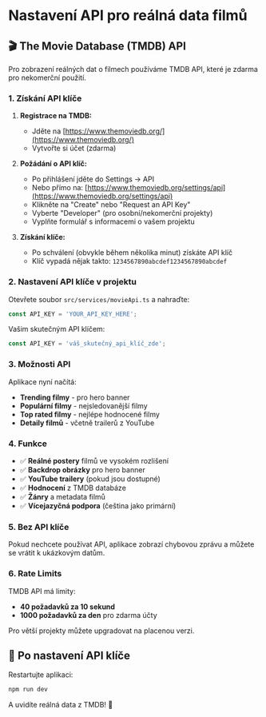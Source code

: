 # Nastavení API pro reálná data filmů

## 🎬 The Movie Database (TMDB) API

Pro zobrazení reálných dat o filmech používáme TMDB API, které je zdarma pro nekomerční použití.

### 1. Získání API klíče

1. **Registrace na TMDB:**
   - Jděte na [https://www.themoviedb.org/](https://www.themoviedb.org/)
   - Vytvořte si účet (zdarma)

2. **Požádání o API klíč:**
   - Po přihlášení jděte do Settings → API
   - Nebo přímo na: [https://www.themoviedb.org/settings/api](https://www.themoviedb.org/settings/api)
   - Klikněte na "Create" nebo "Request an API Key"
   - Vyberte "Developer" (pro osobní/nekomerční projekty)
   - Vyplňte formulář s informacemi o vašem projektu

3. **Získání klíče:**
   - Po schválení (obvykle během několika minut) získáte API klíč
   - Klíč vypadá nějak takto: `1234567890abcdef1234567890abcdef`

### 2. Nastavení API klíče v projektu

Otevřete soubor `src/services/movieApi.ts` a nahraďte:

```typescript
const API_KEY = 'YOUR_API_KEY_HERE';
```

Vašim skutečným API klíčem:

```typescript
const API_KEY = 'váš_skutečný_api_klíč_zde';
```

### 3. Možnosti API

Aplikace nyní načítá:

- **Trending filmy** - pro hero banner
- **Populární filmy** - nejsledovanější filmy
- **Top rated filmy** - nejlépe hodnocené filmy
- **Detaily filmů** - včetně trailerů z YouTube

### 4. Funkce

- ✅ **Reálné postery** filmů ve vysokém rozlišení
- ✅ **Backdrop obrázky** pro hero banner
- ✅ **YouTube trailery** (pokud jsou dostupné)
- ✅ **Hodnocení** z TMDB databáze
- ✅ **Žánry** a metadata filmů
- ✅ **Vícejazyčná podpora** (čeština jako primární)

### 5. Bez API klíče

Pokud nechcete používat API, aplikace zobrazí chybovou zprávu a můžete se vrátit k ukázkovým datům.

### 6. Rate Limits

TMDB API má limity:
- **40 požadavků za 10 sekund**
- **1000 požadavků za den** pro zdarma účty

Pro větší projekty můžete upgradovat na placenou verzi.

## 🚀 Po nastavení API klíče

Restartujte aplikaci:
```bash
npm run dev
```

A uvidíte reálná data z TMDB! 🎉
